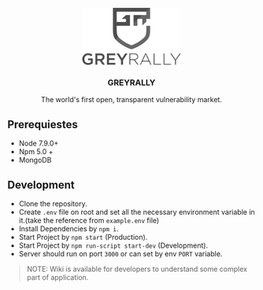<p align="center">
	<a href="https://greyrally.com"><img src="/public/img/logoGR.png" alt="GREYRALLY" width="200"></a>
</p>
<h3 align="center">GREYRALLY</h3>
<p align="center">The world's first open, transparent vulnerability market.</p>

## Prerequiestes
* Node 7.9.0+
* Npm 5.0 +
* MongoDB

## Development
* Clone the repository.
* Create `.env` file on root and set all the necessary environment variable in it.(take the reference from `example.env` file)
* Install Dependencies by `npm i`.
* Start Project by `npm start` (Production).
* Start Project by `npm run-script start-dev` (Development).
* Server should run on port `3000` or can set by env `PORT` variable.


> NOTE: Wiki is available for developers to understand some complex part of application.
